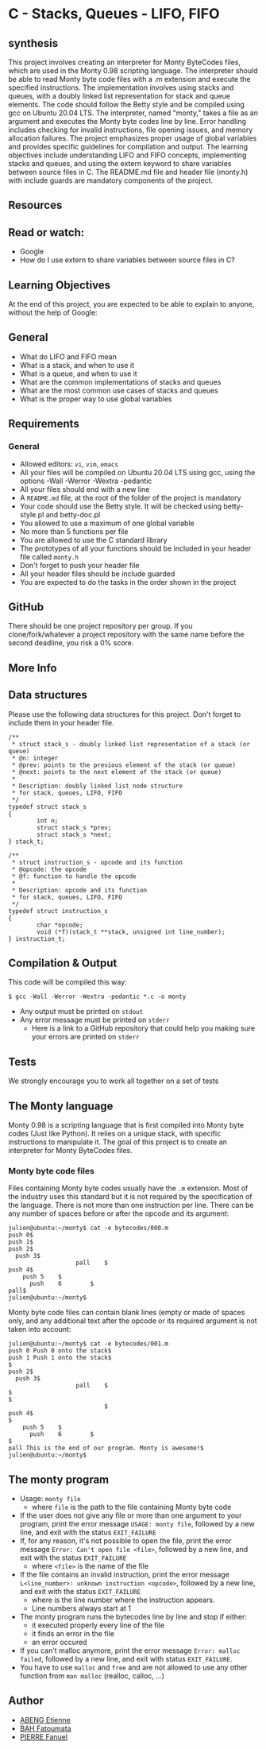 # C - Stacks, Queues - LIFO, FIFO
## synthesis
This project involves creating an interpreter for Monty ByteCodes files, which are used in the Monty 0.98 scripting language. The interpreter should be able to read Monty byte code files with a .m extension and execute the specified instructions. The implementation involves using stacks and queues, with a doubly linked list representation for stack and queue elements. The code should follow the Betty style and be compiled using gcc on Ubuntu 20.04 LTS. The interpreter, named "monty," takes a file as an argument and executes the Monty byte codes line by line. Error handling includes checking for invalid instructions, file opening issues, and memory allocation failures. The project emphasizes proper usage of global variables and provides specific guidelines for compilation and output. The learning objectives include understanding LIFO and FIFO concepts, implementing stacks and queues, and using the extern keyword to share variables between source files in C. The README.md file and header file (monty.h) with include guards are mandatory components of the project.
## Resources
## Read or watch:

- Google
- How do I use extern to share variables between source files in C?
## Learning Objectives
At the end of this project, you are expected to be able to explain to anyone, without the help of Google:

## General
- What do LIFO and FIFO mean
- What is a stack, and when to use it
- What is a queue, and when to use it
- What are the common implementations of stacks and queues
- What are the most common use cases of stacks and queues
- What is the proper way to use global variables

## Requirements
### General
- Allowed editors: `vi`, `vim`, `emacs`
- All your files will be compiled on Ubuntu 20.04 LTS using gcc, using the options -Wall -Werror -Wextra -pedantic
- All your files should end with a new line
- A `README.md` file, at the root of the folder of the project is mandatory
- Your code should use the Betty style. It will be checked using betty-style.pl and betty-doc.pl
- You allowed to use a maximum of one global variable
- No more than 5 functions per file
- You are allowed to use the C standard library
- The prototypes of all your functions should be included in your header file called `monty.h`
- Don't forget to push your header file
- All your header files should be include guarded
- You are expected to do the tasks in the order shown in the project

## GitHub
There should be one project repository per group. If you clone/fork/whatever a project repository with the same name before the second deadline, you risk a 0% score.

## More Info
## Data structures
Please use the following data structures for this project. Don't forget to include them in your header file.

```
/**
 * struct stack_s - doubly linked list representation of a stack (or queue)
 * @n: integer
 * @prev: points to the previous element of the stack (or queue)
 * @next: points to the next element of the stack (or queue)
 *
 * Description: doubly linked list node structure
 * for stack, queues, LIFO, FIFO
 */
typedef struct stack_s
{
        int n;
        struct stack_s *prev;
        struct stack_s *next;
} stack_t;

```

```
/**
 * struct instruction_s - opcode and its function
 * @opcode: the opcode
 * @f: function to handle the opcode
 *
 * Description: opcode and its function
 * for stack, queues, LIFO, FIFO
 */
typedef struct instruction_s
{
        char *opcode;
        void (*f)(stack_t **stack, unsigned int line_number);
} instruction_t;
```

## Compilation & Output
This code will be compiled this way:

```
$ gcc -Wall -Werror -Wextra -pedantic *.c -o monty
```

- Any output must be printed on `stdout`
- Any error message must be printed on `stderr`
	- Here is a link to a GitHub repository that could help you making sure your errors are printed on `stderr`

## Tests
We strongly encourage you to work all together on a set of tests

## The Monty language
Monty 0.98 is a scripting language that is first compiled into Monty byte codes (Just like Python). It relies on a unique stack, with specific instructions to manipulate it. The goal of this project is to create an interpreter for Monty ByteCodes files.

### Monty byte code files

Files containing Monty byte codes usually have the `.m` extension. Most of the industry uses this standard but it is not required by the specification of the language. There is not more than one instruction per line. There can be any number of spaces before or after the opcode and its argument:
```
julien@ubuntu:~/monty$ cat -e bytecodes/000.m
push 0$
push 1$
push 2$
  push 3$
                   pall    $
push 4$
    push 5    $
      push    6        $
pall$
julien@ubuntu:~/monty$
```

Monty byte code files can contain blank lines (empty or made of spaces only, and any additional text after the opcode or its required argument is not taken into account:

```
julien@ubuntu:~/monty$ cat -e bytecodes/001.m
push 0 Push 0 onto the stack$
push 1 Push 1 onto the stack$
$
push 2$
  push 3$
                   pall    $
$
$
                           $
push 4$
$
    push 5    $
      push    6        $
$
pall This is the end of our program. Monty is awesome!$
julien@ubuntu:~/monty$
```

## The monty program

- Usage: `monty file`
	- where `file` is the path to the file containing Monty byte code
- If the user does not give any file or more than one argument to your program, print the error message `USAGE: monty file`, followed by a new line, and exit with the status `EXIT_FAILURE`
- If, for any reason, it's not possible to open the file, print the error message `Error: Can't open file <file>`, followed by a new line, and exit with the status `EXIT_FAILURE`
	- where `<file>` is the name of the file
- If the file contains an invalid instruction, print the error message `L<line_number>: unknown instruction <opcode>`, followed by a new line, and exit with the status `EXIT_FAILURE`
	- where is the line number where the instruction appears.
	- Line numbers always start at 1
- The monty program runs the bytecodes line by line and stop if either:
	- it executed properly every line of the file
	- it finds an error in the file
	- an error occured
- If you can't malloc anymore, print the error message `Error: malloc failed`, followed by a new line, and exit with status `EXIT_FAILURE`.
- You have to use `malloc` and `free` and are not allowed to use any other function from `man malloc` (realloc, calloc, ...)

## Author

- [ABENG Etienne](https://www.github.com/EtienneAbeng)
- [BAH Fatoumata](https://www.github.com/fatima9821)
- [PIERRE Fanuel](https://www.github.com/Fpierr)
